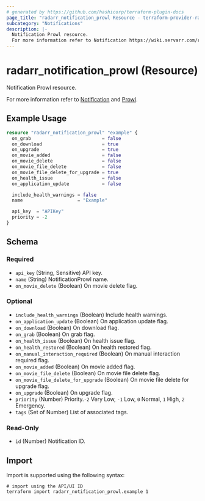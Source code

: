 ```yaml
---
# generated by https://github.com/hashicorp/terraform-plugin-docs
page_title: "radarr_notification_prowl Resource - terraform-provider-radarr"
subcategory: "Notifications"
description: |-
  Notification Prowl resource.
  For more information refer to Notification https://wiki.servarr.com/radarr/settings#connect and Prowl https://wiki.servarr.com/radarr/supported#prowl.
---
```


# radarr_notification_prowl (Resource)

<!-- subcategory:Notifications -->Notification Prowl resource.
For more information refer to [Notification](https://wiki.servarr.com/radarr/settings#connect) and [Prowl](https://wiki.servarr.com/radarr/supported#prowl).

## Example Usage

```terraform
resource "radarr_notification_prowl" "example" {
  on_grab                          = false
  on_download                      = true
  on_upgrade                       = true
  on_movie_added                   = false
  on_movie_delete                  = false
  on_movie_file_delete             = false
  on_movie_file_delete_for_upgrade = true
  on_health_issue                  = false
  on_application_update            = false

  include_health_warnings = false
  name                    = "Example"

  api_key  = "APIKey"
  priority = -2
}
```

<!-- schema generated by tfplugindocs -->
## Schema

### Required

- `api_key` (String, Sensitive) API key.
- `name` (String) NotificationProwl name.
- `on_movie_delete` (Boolean) On movie delete flag.

### Optional

- `include_health_warnings` (Boolean) Include health warnings.
- `on_application_update` (Boolean) On application update flag.
- `on_download` (Boolean) On download flag.
- `on_grab` (Boolean) On grab flag.
- `on_health_issue` (Boolean) On health issue flag.
- `on_health_restored` (Boolean) On health restored flag.
- `on_manual_interaction_required` (Boolean) On manual interaction required flag.
- `on_movie_added` (Boolean) On movie added flag.
- `on_movie_file_delete` (Boolean) On movie file delete flag.
- `on_movie_file_delete_for_upgrade` (Boolean) On movie file delete for upgrade flag.
- `on_upgrade` (Boolean) On upgrade flag.
- `priority` (Number) Priority.`-2` Very Low, `-1` Low, `0` Normal, `1` High, `2` Emergency.
- `tags` (Set of Number) List of associated tags.

### Read-Only

- `id` (Number) Notification ID.

## Import

Import is supported using the following syntax:

```shell
# import using the API/UI ID
terraform import radarr_notification_prowl.example 1
```
